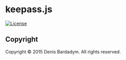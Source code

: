 keepass.js
==========

[![License](http://img.shields.io/badge/license-GPLv3-blue.svg)](https://github.com/btd/keepass.js/blob/master/LICENSE.md)

Copyright
---------
Copyright &copy; 2015 Denis Bardadym. All rights reserved.
